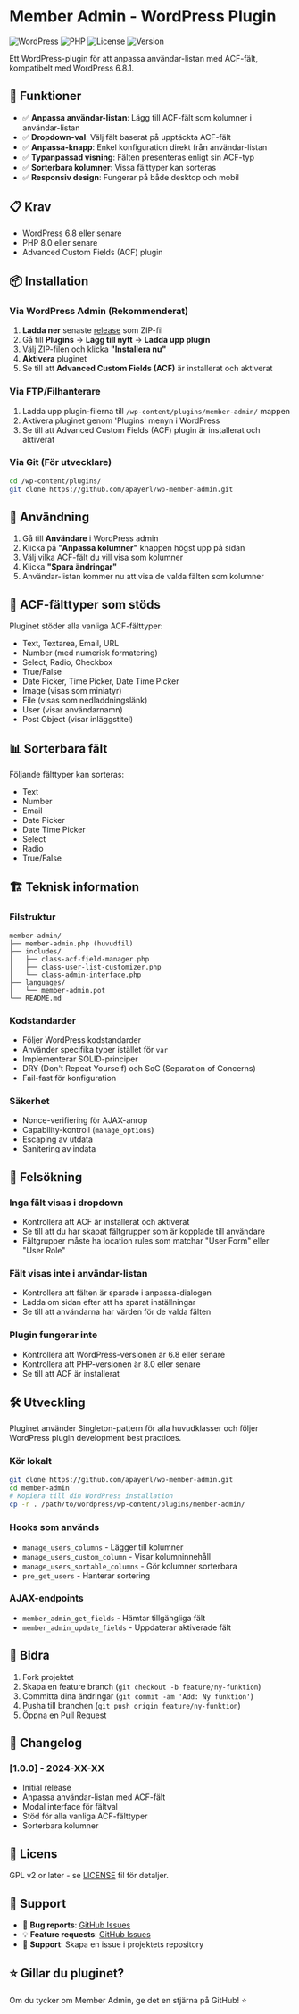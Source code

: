 # Member Admin - WordPress Plugin

![WordPress](https://img.shields.io/badge/WordPress-6.8+-blue.svg)
![PHP](https://img.shields.io/badge/PHP-8.0+-purple.svg)
![License](https://img.shields.io/badge/License-GPL--2.0-green.svg)
![Version](https://img.shields.io/badge/Version-1.0.0-orange.svg)

Ett WordPress-plugin för att anpassa användar-listan med ACF-fält, kompatibelt med WordPress 6.8.1.

## 🚀 Funktioner

- ✅ **Anpassa användar-listan**: Lägg till ACF-fält som kolumner i användar-listan
- ✅ **Dropdown-val**: Välj fält baserat på upptäckta ACF-fält
- ✅ **Anpassa-knapp**: Enkel konfiguration direkt från användar-listan
- ✅ **Typanpassad visning**: Fälten presenteras enligt sin ACF-typ
- ✅ **Sorterbara kolumner**: Vissa fälttyper kan sorteras
- ✅ **Responsiv design**: Fungerar på både desktop och mobil

## 📋 Krav

- WordPress 6.8 eller senare
- PHP 8.0 eller senare
- Advanced Custom Fields (ACF) plugin

## 📦 Installation

### Via WordPress Admin (Rekommenderat)
1. **Ladda ner** senaste [release](https://github.com/apayerl/wp-member-admin/releases) som ZIP-fil
2. Gå till **Plugins** → **Lägg till nytt** → **Ladda upp plugin**
3. Välj ZIP-filen och klicka **"Installera nu"**
4. **Aktivera** pluginet
5. Se till att **Advanced Custom Fields (ACF)** är installerat och aktiverat

### Via FTP/Filhanterare
1. Ladda upp plugin-filerna till `/wp-content/plugins/member-admin/` mappen
2. Aktivera pluginet genom 'Plugins' menyn i WordPress
3. Se till att Advanced Custom Fields (ACF) plugin är installerat och aktiverat

### Via Git (För utvecklare)
```bash
cd /wp-content/plugins/
git clone https://github.com/apayerl/wp-member-admin.git
```

## 🎯 Användning

1. Gå till **Användare** i WordPress admin
2. Klicka på **"Anpassa kolumner"** knappen högst upp på sidan
3. Välj vilka ACF-fält du vill visa som kolumner
4. Klicka **"Spara ändringar"**
5. Användar-listan kommer nu att visa de valda fälten som kolumner

## 🔧 ACF-fälttyper som stöds

Pluginet stöder alla vanliga ACF-fälttyper:

- Text, Textarea, Email, URL
- Number (med numerisk formatering)
- Select, Radio, Checkbox
- True/False
- Date Picker, Time Picker, Date Time Picker
- Image (visas som miniatyr)
- File (visas som nedladdningslänk)
- User (visar användarnamn)
- Post Object (visar inläggstitel)

## 📊 Sorterbara fält

Följande fälttyper kan sorteras:
- Text
- Number
- Email
- Date Picker
- Date Time Picker
- Select
- Radio
- True/False

## 🏗️ Teknisk information

### Filstruktur
```
member-admin/
├── member-admin.php (huvudfil)
├── includes/
│   ├── class-acf-field-manager.php
│   ├── class-user-list-customizer.php
│   └── class-admin-interface.php
├── languages/
│   └── member-admin.pot
└── README.md
```

### Kodstandarder
- Följer WordPress kodstandarder
- Använder specifika typer istället för `var`
- Implementerar SOLID-principer
- DRY (Don't Repeat Yourself) och SoC (Separation of Concerns)
- Fail-fast för konfiguration

### Säkerhet
- Nonce-verifiering för AJAX-anrop
- Capability-kontroll (`manage_options`)
- Escaping av utdata
- Sanitering av indata

## 🐛 Felsökning

### Inga fält visas i dropdown
- Kontrollera att ACF är installerat och aktiverat
- Se till att du har skapat fältgrupper som är kopplade till användare
- Fältgrupper måste ha location rules som matchar "User Form" eller "User Role"

### Fält visas inte i användar-listan
- Kontrollera att fälten är sparade i anpassa-dialogen
- Ladda om sidan efter att ha sparat inställningar
- Se till att användarna har värden för de valda fälten

### Plugin fungerar inte
- Kontrollera att WordPress-versionen är 6.8 eller senare
- Kontrollera att PHP-versionen är 8.0 eller senare
- Se till att ACF är installerat

## 🛠️ Utveckling

Pluginet använder Singleton-pattern för alla huvudklasser och följer WordPress plugin development best practices.

### Kör lokalt
```bash
git clone https://github.com/apayerl/wp-member-admin.git
cd member-admin
# Kopiera till din WordPress installation
cp -r . /path/to/wordpress/wp-content/plugins/member-admin/
```

### Hooks som används
- `manage_users_columns` - Lägger till kolumner
- `manage_users_custom_column` - Visar kolumninnehåll
- `manage_users_sortable_columns` - Gör kolumner sorterbara
- `pre_get_users` - Hanterar sortering

### AJAX-endpoints
- `member_admin_get_fields` - Hämtar tillgängliga fält
- `member_admin_update_fields` - Uppdaterar aktiverade fält

## 🤝 Bidra

1. Fork projektet
2. Skapa en feature branch (`git checkout -b feature/ny-funktion`)
3. Committa dina ändringar (`git commit -am 'Add: Ny funktion'`)
4. Pusha till branchen (`git push origin feature/ny-funktion`)
5. Öppna en Pull Request

## 📝 Changelog

### [1.0.0] - 2024-XX-XX
- Initial release
- Anpassa användar-listan med ACF-fält
- Modal interface för fältval
- Stöd för alla vanliga ACF-fälttyper
- Sorterbara kolumner

## 📄 Licens

GPL v2 or later - se [LICENSE](LICENSE) fil för detaljer.

## 💬 Support

- 🐛 **Bug reports**: [GitHub Issues](https://github.com/apayerl/wp-member-admin/issues)
- 💡 **Feature requests**: [GitHub Issues](https://github.com/apayerl/wp-member-admin/issues)
- 📧 **Support**: Skapa en issue i projektets repository

## ⭐ Gillar du pluginet?

Om du tycker om Member Admin, ge det en stjärna på GitHub! ⭐ 